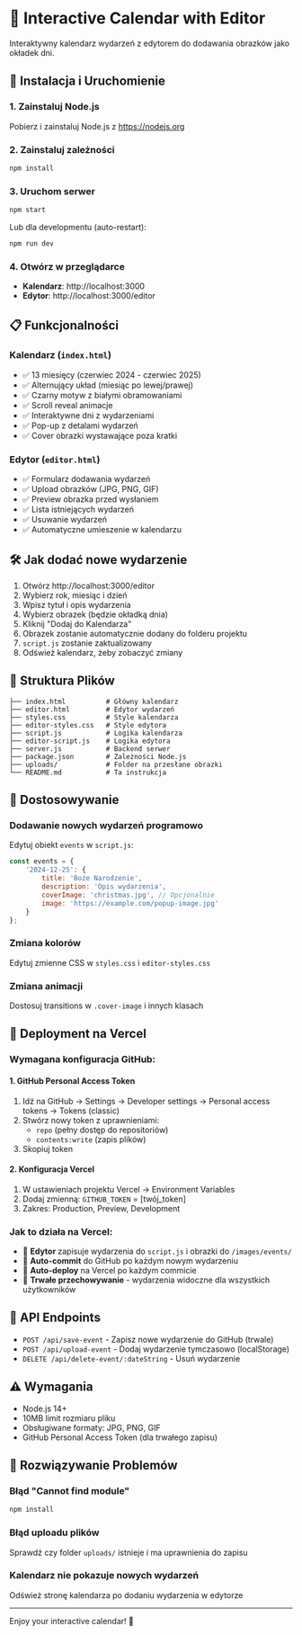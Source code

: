# 📅 Interactive Calendar with Editor

Interaktywny kalendarz wydarzeń z edytorem do dodawania obrazków jako okładek dni.

## 🚀 Instalacja i Uruchomienie

### 1. Zainstaluj Node.js
Pobierz i zainstaluj Node.js z https://nodejs.org

### 2. Zainstaluj zależności
```bash
npm install
```

### 3. Uruchom serwer
```bash
npm start
```

Lub dla developmentu (auto-restart):
```bash
npm run dev
```

### 4. Otwórz w przeglądarce
- **Kalendarz**: http://localhost:3000
- **Edytor**: http://localhost:3000/editor

## 📋 Funkcjonalności

### Kalendarz (`index.html`)
- ✅ 13 miesięcy (czerwiec 2024 - czerwiec 2025)
- ✅ Alternujący układ (miesiąc po lewej/prawej)
- ✅ Czarny motyw z białymi obramowaniami
- ✅ Scroll reveal animacje
- ✅ Interaktywne dni z wydarzeniami
- ✅ Pop-up z detalami wydarzeń
- ✅ Cover obrazki wystawające poza kratki

### Edytor (`editor.html`)
- ✅ Formularz dodawania wydarzeń
- ✅ Upload obrazków (JPG, PNG, GIF)
- ✅ Preview obrazka przed wysłaniem
- ✅ Lista istniejących wydarzeń
- ✅ Usuwanie wydarzeń
- ✅ Automatyczne umieszenie w kalendarzu

## 🛠️ Jak dodać nowe wydarzenie

1. Otwórz http://localhost:3000/editor
2. Wybierz rok, miesiąc i dzień
3. Wpisz tytuł i opis wydarzenia
4. Wybierz obrazek (będzie okładką dnia)
5. Kliknij "Dodaj do Kalendarza"
6. Obrazek zostanie automatycznie dodany do folderu projektu
7. `script.js` zostanie zaktualizowany
8. Odśwież kalendarz, żeby zobaczyć zmiany

## 📁 Struktura Plików

```
├── index.html          # Główny kalendarz
├── editor.html         # Edytor wydarzeń
├── styles.css          # Style kalendarza
├── editor-styles.css   # Style edytora
├── script.js           # Logika kalendarza
├── editor-script.js    # Logika edytora
├── server.js           # Backend serwer
├── package.json        # Zależności Node.js
├── uploads/            # Folder na przesłane obrazki
└── README.md           # Ta instrukcja
```

## 🎨 Dostosowywanie

### Dodawanie nowych wydarzeń programowo
Edytuj obiekt `events` w `script.js`:
```javascript
const events = {
    '2024-12-25': {
        title: 'Boże Narodzenie',
        description: 'Opis wydarzenia',
        coverImage: 'christmas.jpg', // Opcjonalnie
        image: 'https://example.com/popup-image.jpg'
    }
};
```

### Zmiana kolorów
Edytuj zmienne CSS w `styles.css` i `editor-styles.css`

### Zmiana animacji
Dostosuj transitions w `.cover-image` i innych klasach

## 🚀 Deployment na Vercel

### Wymagana konfiguracja GitHub:

#### 1. GitHub Personal Access Token
1. Idź na GitHub → Settings → Developer settings → Personal access tokens → Tokens (classic)
2. Stwórz nowy token z uprawnieniami:
   - `repo` (pełny dostęp do repositoriów)
   - `contents:write` (zapis plików)
3. Skopiuj token

#### 2. Konfiguracja Vercel
1. W ustawieniach projektu Vercel → Environment Variables
2. Dodaj zmienną: `GITHUB_TOKEN` = [twój_token]
3. Zakres: Production, Preview, Development

### Jak to działa na Vercel:
- 📝 **Edytor** zapisuje wydarzenia do `script.js` i obrazki do `/images/events/`
- 🔄 **Auto-commit** do GitHub po każdym nowym wydarzeniu
- 🚀 **Auto-deploy** na Vercel po każdym commicie
- 💾 **Trwałe przechowywanie** - wydarzenia widoczne dla wszystkich użytkowników

## 🔧 API Endpoints

- `POST /api/save-event` - Zapisz nowe wydarzenie do GitHub (trwale)
- `POST /api/upload-event` - Dodaj wydarzenie tymczasowo (localStorage)
- `DELETE /api/delete-event/:dateString` - Usuń wydarzenie

## ⚠️ Wymagania

- Node.js 14+
- 10MB limit rozmiaru pliku
- Obsługiwane formaty: JPG, PNG, GIF
- GitHub Personal Access Token (dla trwałego zapisu)

## 🐛 Rozwiązywanie Problemów

### Błąd "Cannot find module"
```bash
npm install
```

### Błąd uploadu plików
Sprawdź czy folder `uploads/` istnieje i ma uprawnienia do zapisu

### Kalendarz nie pokazuje nowych wydarzeń
Odśwież stronę kalendarza po dodaniu wydarzenia w edytorze

---

Enjoy your interactive calendar! 🎉 